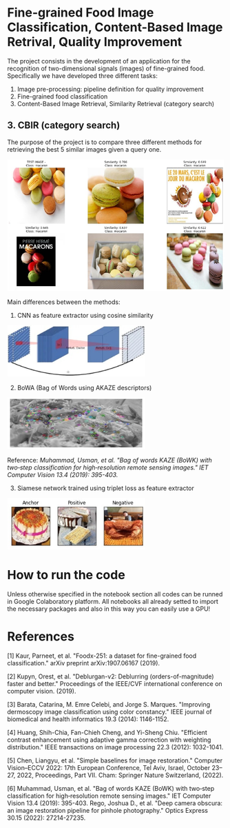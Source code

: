  # Fine-grained Food Image Classification, Content-Based Image Retrival, Quality Improvement

The project consists in the development of an application for the recognition of two-dimensional signals (images) of fine-grained food. Specifically we have developed three different tasks:

1. Image pre-processing: pipeline definition for quality improvement
2. Fine-grained food classification
3. Content-Based Image Retrieval, Similarity Retrieval (category search)

## 3. CBIR (category search)

The purpose of the project is to compare three different methods for retrieving the best 5 similar images given a query one.

<img src="Images/query_example.jpg" width=640>

Main differences between the methods:

1. CNN as feature extractor using cosine similarity

<img src="Images/cnn_architecture.jpg" width=320 height=120>

2. BoWA (Bag of Words using AKAZE descriptors)

<img src="Images/akaze_example.jpg" width=320 height=120>

Reference: *Muhammad, Usman, et al. "Bag of words KAZE (BoWK) with two‐step classification for high‐resolution remote sensing images." IET Computer Vision 13.4 (2019): 395-403.*

3. Siamese network trained using triplet loss as feature extractor

<img src="Images/triplet_example.jpg" width=320 height=120>


# How to run the code
Unless otherwise specified in the notebook section all codes can be runned in Google Colaboratory platform. All notebooks all already setted to import the necessary packages and also in this way you can easily use a GPU!

# References
[1] Kaur, Parneet, et al. "Foodx-251: a dataset for fine-grained food classification." arXiv preprint arXiv:1907.06167 (2019).

[2] Kupyn, Orest, et al. "Deblurgan-v2: Deblurring (orders-of-magnitude) faster and better." Proceedings of the IEEE/CVF international conference on computer vision. (2019).

[3] Barata, Catarina, M. Emre Celebi, and Jorge S. Marques. "Improving dermoscopy image classification using color constancy." IEEE journal of biomedical and health informatics 19.3 (2014): 1146-1152.

[4] Huang, Shih-Chia, Fan-Chieh Cheng, and Yi-Sheng Chiu. "Efficient contrast enhancement using adaptive gamma correction with weighting distribution." IEEE transactions on image processing 22.3 (2012): 1032-1041.

[5] Chen, Liangyu, et al. "Simple baselines for image restoration." Computer Vision–ECCV 2022: 17th European Conference, Tel Aviv, Israel, October 23–27, 2022, Proceedings, Part VII. Cham: Springer Nature Switzerland, (2022).

[6] Muhammad, Usman, et al. "Bag of words KAZE (BoWK) with two‐step classification for high‐resolution remote sensing images." IET Computer Vision 13.4 (2019): 395-403.
Rego, Joshua D., et al. "Deep camera obscura: an image restoration pipeline for pinhole photography." Optics Express 30.15 (2022): 27214-27235.

